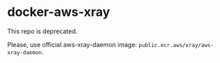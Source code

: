 # docker-aws-xray

This repo is deprecated.

Please, use official aws-xray-daemon image: `public.ecr.aws/xray/aws-xray-daemon`. 
